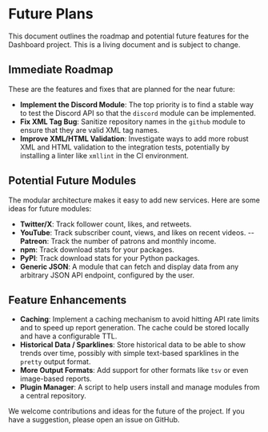 # Future Plans

This document outlines the roadmap and potential future features for the Dashboard project. This is a living document and is subject to change.

## Immediate Roadmap

These are the features and fixes that are planned for the near future:

- **Implement the Discord Module**: The top priority is to find a stable way to test the Discord API so that the `discord` module can be implemented.
- **Fix XML Tag Bug**: Sanitize repository names in the `github` module to ensure that they are valid XML tag names.
- **Improve XML/HTML Validation**: Investigate ways to add more robust XML and HTML validation to the integration tests, potentially by installing a linter like `xmllint` in the CI environment.

## Potential Future Modules

The modular architecture makes it easy to add new services. Here are some ideas for future modules:

- **Twitter/X**: Track follower count, likes, and retweets.
- **YouTube**: Track subscriber count, views, and likes on recent videos.
  -- **Patreon**: Track the number of patrons and monthly income.
- **npm**: Track download stats for your packages.
- **PyPI**: Track download stats for your Python packages.
- **Generic JSON**: A module that can fetch and display data from any arbitrary JSON API endpoint, configured by the user.

## Feature Enhancements

- **Caching**: Implement a caching mechanism to avoid hitting API rate limits and to speed up report generation. The cache could be stored locally and have a configurable TTL.
- **Historical Data / Sparklines**: Store historical data to be able to show trends over time, possibly with simple text-based sparklines in the `pretty` output format.
- **More Output Formats**: Add support for other formats like `tsv` or even image-based reports.
- **Plugin Manager**: A script to help users install and manage modules from a central repository.

We welcome contributions and ideas for the future of the project. If you have a suggestion, please open an issue on GitHub.
